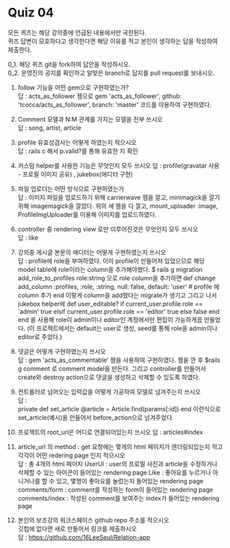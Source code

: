 Quiz 04
=

모든 퀴즈는 해당 강의중에 언급된 내용에서만 국한된다.  
퀴즈 답변이 모호하다고 생각한다면 해당 이유를 적고 본인이 생각하는 답을 작성하여 제출한다.  

0_1. 해당 퀴즈 git을 fork하여 답안을 작성하시오.  
0_2. 운영진의 공지를 확인하고 알맞은 branch로 답지를 pull request를 보내시오.  
1. follow 기능을 어떤 gem으로 구현하였는가?  
    답 :   acts_as_follower 젬으로 gem 'acts_as_follower', github: 'tcocca/acts_as_follower', branch: 'master' 코드를 이용하여 구현하였다.
2. Comment 모델과 N:M 관계를 가지는 모델을 전부 쓰시오  
    답 :   song, artist, article
3. profile 유효성검사는 어떻게 하였는지 적으시오  
    답 :   rails c  해서 p.valid?를 통해 유효한 지 확인
4. 커스텀 helper를 사용한 기능은 무엇인지 모두 쓰시오 
    답 :  profile(gravatar 사용 - 프로필 이미지 공유) , jukebox(에디터 구현) 
5. 파일 업로더는 어떤 방식으로 구현하였는가  
    답 :  이미지 파일을 업로드하기 위해 carrierwave 젬을 깔고, minimagick을 깔기 위해 imagemagick을 깔았다. 
        위의 세 젬을 다 깔고, mount_uploader :image, ProfileImgUploader를 이용해 이미지를 업로드하였다.
6. controller 중 rendering view 로만 이루어진것은 무엇인지 모두 쓰시오   
    답 :   like 
7. 강의중 게시글 본문의 에디터는 어떻게 구현하였는지 쓰시오  
    답 : profile에 role을 부여하였다. 이미 profile이 만들어져 있었으므로 해당 model table에 role이라는 column을 추가해야했다.
        $ rails g migration add_role_to_profiles role:string
        으로 role column을 추가하면
      def change
        add_column :profiles, :role, :string, null: false, default: 'user' # profile 에 column 추가 
      end
    이렇게 column을 add했다는 migrate가 생기고
        그리고 나서 jukebox helper에 
    def user_editable?
        if current_user.profile.role == 'admin'
            true
        elsif current_user.profile.role == 'editor'
            true
        else
            false
        end
    end
    을 사용해 role이 admin이나 editor인 계정에서만 편집이 가능하게끔 만들었다. (이 프로젝트에서는 default는 user로 생성, seed를 통해 role을 admin이나 editor로 주었다.)
8. 댓글은 어떻게 구현하였는지 쓰시오   
    답 :  gem 'acts_as_commentable' 젬을 사용하여 구현하였다.
          젬을 깐 후 $rails g comment 로 comment model을 만든다.
          그리고 controller를 만들어서  create와 destroy action으로 댓글을 생성하고 삭제할 수 있도록 하였다.
9. 컨트롤러로 넘어오는 입력값을 어떻게 가공하여 모델로 넘겨주는지 쓰시오  
    답 :    
            private
          def set_article
            @article = Article.find(params[:id])
          end
        이런식으로 set_article(예시)을 만들어서 
        before_action으로  넘겨주었다.
10. 프로젝트의 root_url은 어디로 연결되어있는지 쓰시오
    답 : articles#index
11. article_url 의 method : get 요청에는 몇개의 html 페이지가 렌더링되있는지 적고 각각이 어떤 redering page 인지 적으시오  
    답 : 총 4개의 html 페이지
         UserUI : user의 프로필 사진과 article을 수정하거나 삭제할 수 있는 아이콘이 들어있는  rendering page
         Like : 좋아요를 누르거나 아니거나를 할 수 있고, 몇명이 좋아요를 눌렀는지 들어있는 rendering page
         comments/form : comment를 작성하는 form이 들어있는 rendering page
         comments/index : 작성된 comment를 보여주는 index가 들어있는 rendering page

12. 본인의 보조강의 워크스페이스 github repo 주소를 적으시오  
깃헙에 없다면 새로 만들어서 링크를 제출하시오   
    답 : https://github.com/16LeeSeul/Relation-app